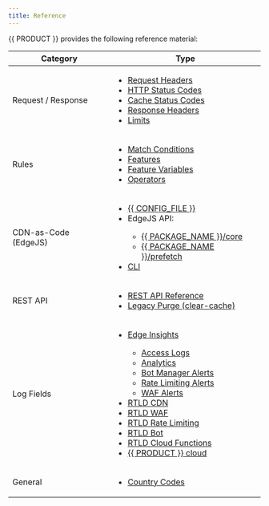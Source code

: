 ```yaml
---
title: Reference
---
```


{{ PRODUCT }} provides the following reference material:

| Category  | Type  |
|---|---|
| Request / Response   | <ul><li>[Request Headers](/applications/performance/request#request-headers)</li><li>[HTTP Status Codes](/applications/performance/response#status-codes)</li><li>[Cache Status Codes](/applications/performance/caching/cache_status_codes)</li><li>[Response Headers](/applications/performance/response#response-headers)</li><li>[Limits](/applications/performance/limits)</li></ul>  |
| Rules   | <ul><li>[Match Conditions](/applications/performance/rules/conditions)</li><li>[Features](/applications/performance/rules/features)</li><li>[Feature Variables](/applications/performance/rules/feature_variables)</li><li>[Operators](/applications/performance/rules/operators)</li></ul>  |
| CDN-as-Code (EdgeJS)   | <ul><li>[{{ CONFIG_FILE }}](/applications/performance/cdn_as_code/edgio_config)</li><li>EdgeJS API:</li><ul><li>[{{ PACKAGE_NAME }}/core](/docs/v7.x/api/core)</li><li>[{{ PACKAGE_NAME }}/prefetch](/docs/v7.x/api/prefetch)</li></ul><li>[CLI](/applications/performance/cdn_as_code/cli#commands)</li></ul>
| REST API   | <ul><li>[REST API Reference](https://docs.edg.io/rest_api)</li><li>[Legacy Purge (clear-cache)](/applications/rest_api/cache_purge)</li></ul> |
| Log Fields   | <ul><li>[Edge Insights](/applications/performance/observability/edge_insights)</li><ul><li>[Access Logs](/applications/performance/observability/edge_insights#access-logs)</li><li>[Analytics](/applications/performance/observability/edge_insights#analytics)</li><li>[Bot Manager Alerts](/applications/performance/observability/edge_insights#bot-manager-alerts)</li><li>[Rate Limiting Alerts](/applications/performance/observability/edge_insights#rate-limiting-alerts)</li><li>[WAF Alerts](/applications/performance/observability/edge_insights#waf-alerts)</li></ul><li>[RTLD CDN](/applications/logs/rtld/log_fields_rtld_cdn)</li><li>[RTLD WAF](/applications/logs/rtld/log_fields_rtld_waf)</li><li>[RTLD Rate Limiting](/applications/logs/rtld/log_fields_rtld_rate_limiting)</li><li>[RTLD Bot](/applications/logs/rtld/log_fields_rtld_bot_manager)</li><li>[RTLD Cloud Functions](/applications/logs/rtld/log_fields_rtld_cloud_functions)</li><li>[{{ PRODUCT }} cloud](/applications/logs/server_logs#serverless-compute-console-and-dri-log-fields)</li></ul>  |
| General   | <ul><li>[Country Codes](/applications/reference/country_codes)</li></ul>|

<!--
</li><li>POPs - TODO
-->
